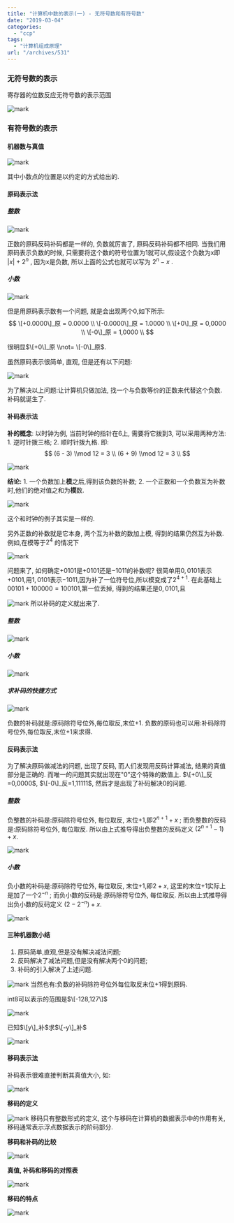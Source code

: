 ```yaml
---
title: "计算机中数的表示(一) - 无符号数和有符号数"
date: "2019-03-04"
categories: 
  - "ccp"
tags: 
  - "计算机组成原理"
url: "/archives/531"
---
```


### 无符号数的表示

寄存器的位数反应无符号数的表示范围

![mark](https://image.i-ll.cc/blog/20190304/aFcPo2s6dekc.png)

### 有符号数的表示

#### 机器数与真值

![mark](https://image.i-ll.cc/blog/20190304/UsjXwiJv5lbx.png)

其中小数点的位置是以约定的方式给出的.

#### 原码表示法

##### 整数

![mark](https://image.i-ll.cc/blog/20190304/97yIvzsRAFca.png)

正数的原码反码补码都是一样的, 负数就厉害了, 原码反码补码都不相同. 当我们用原码表示负数的时候, 只需要将这个数的符号位置为1就可以,假设这个负数为x即 $|x|+2^n$ , 因为x是负数, 所以上面的公式也就可以写为 $2^n - x$ .

##### 小数

![mark](https://image.i-ll.cc/blog/20190304/T6Nwo9m8U6Xs.png)

但是用原码表示数有一个问题, 就是会出现两个0,如下所示: $$ \[+0.0000\]_原 = 0.0000 \\ \[-0.0000\]_原 = 1.0000 \\ \[+0\]_原 = 0,0000 \\ \[-0\]_原 = 1,0000 \\ $$

很明显$\[+0\]_原 \\not= \[-0\]_原$.

虽然原码表示很简单, 直观, 但是还有以下问题:

![mark](https://image.i-ll.cc/blog/20190304/XWJ2pqx0LEhD.png)

为了解决以上问题:让计算机只做加法, 找一个与负数等价的正数来代替这个负数. 补码就诞生了.

#### 补码表示法

**补的概念**: 以时钟为例, 当前时钟的指针在6上, 需要将它拨到3, 可以采用两种方法: 1. 逆时针拨三格; 2. 顺时针拨九格. 即: $$ (6 - 3) \\mod 12 = 3 \\ (6 + 9) \\mod 12 = 3 \\ $$

![mark](https://image.i-ll.cc/blog/20190304/6yvxkeY7xI6D.png)

**结论:** 1. 一个负数加上**模**之后,得到该负数的补数; 2. 一个正数和一个负数互为补数时,他们的绝对值之和为**模**数.

![mark](https://image.i-ll.cc/blog/20190304/4A5Dgops9qtR.png)

这个和时钟的例子其实是一样的.

另外正数的补数就是它本身, 两个互为补数的数加上模, 得到的结果仍然互为补数. 例如,在模等于$2^4$ 的情况下

![mark](https://image.i-ll.cc/blog/20190304/a6mFhjAdtu3q.png)

问题来了, 如何确定$+0101$是$+0101$还是$-1011$的补数呢? 很简单用$0,0101$表示$+0101$,用$1,0101$表示$-1011$,因为补了一位符号位,所以模变成了$2^{4+1}$. 在此基础上$00101+100000=100101$,第一位丢掉, 得到的结果还是$0,0101$,且

![mark](https://image.i-ll.cc/blog/20190304/PY0WHFzUwHCi.png) 所以补码的定义就出来了.

##### 整数

![mark](https://image.i-ll.cc/blog/20190304/uVdwqAqF9OfH.png)

##### 小数

![mark](https://image.i-ll.cc/blog/20190304/GEJMHjyhXVPN.png)

##### 求补码的快捷方式

![mark](https://image.i-ll.cc/blog/20190304/vS0FVxH7wPdg.png)

负数的补码就是:原码除符号位外,每位取反,末位+1. 负数的原码也可以用:补码除符号位外,每位取反,末位+1来求得.

#### 反码表示法

为了解决原码做减法的问题, 出现了反码, 而人们发现用反码计算减法, 结果的真值部分是正确的. 而唯一的问题其实就出现在"0"这个特殊的数值上. $\[+0\]_反=0,0000$, $\[-0\]_反=1,11111$, 然后才是出现了补码解决0的问题.

##### 整数

负整数的补码是:原码除符号位外, 每位取反, 末位+1,即$2^{n+1}+x$ ; 而负整数的反码是:原码除符号位外, 每位取反. 所以由上式推导得出负整数的反码定义 $(2^{n+1}-1)+x$.

![mark](https://image.i-ll.cc/blog/20190304/gbQjpyO1nXsa.png)

##### 小数

负小数的补码是:原码除符号位外, 每位取反, 末位+1,即$2+x$, 这里的末位+1实际上是加了一个$2^{-n}$ ; 而负小数的反码是:原码除符号位外, 每位取反. 所以由上式推导得出负小数的反码定义 $(2-2^{-n})+x$.

![mark](https://image.i-ll.cc/blog/20190304/aM9Rt9FykRhp.png)

#### 三种机器数小结

1. 原码简单,直观,但是没有解决减法问题;
2. 反码解决了减法问题,但是没有解决两个0的问题;
3. 补码的引入解决了上述问题.

![mark](https://image.i-ll.cc/blog/20190304/rSMfUnu4Uz04.png) 当然也有:负数的补码除符号位外每位取反末位+1得到原码.

int8可以表示的范围是$\[-128,127\]$

![mark](https://image.i-ll.cc/blog/20190304/NqEOWxWBUALx.png)

已知$\[y\]_补$求$\[-y\]_补$

![mark](https://image.i-ll.cc/blog/20190304/U8u8jlcOesM2.png)

#### 移码表示法

补码表示很难直接判断其真值大小, 如:

![mark](https://image.i-ll.cc/blog/20190304/4A9WhvuY2vwB.png)

**移码的定义**

![mark](https://image.i-ll.cc/blog/20190304/N3XupB1wfSRG.png) 移码只有整数形式的定义, 这个与移码在计算机的数据表示中的作用有关, 移码通常表示浮点数据表示的阶码部分.

**移码和补码的比较**

![mark](https://image.i-ll.cc/blog/20190304/VkJ5dAsxs0j3.png)

**真值, 补码和移码的对照表**

![mark](https://image.i-ll.cc/blog/20190304/Yo2C9kciTlQO.png)

**移码的特点**

![mark](https://image.i-ll.cc/blog/20190304/nHKh1M6f2XCn.png)
